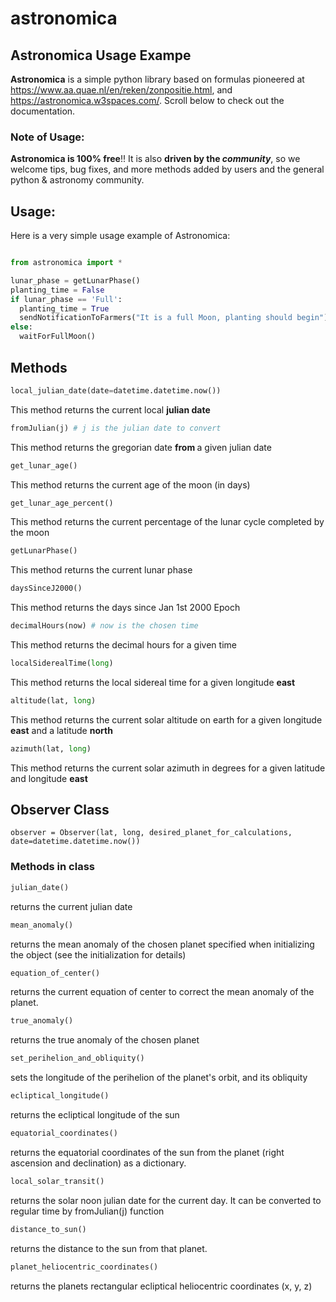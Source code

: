 # astronomica

## Astronomica Usage Exampe
<b>Astronomica</b> is a simple python library based on formulas pioneered at https://www.aa.quae.nl/en/reken/zonpositie.html, and https://astronomica.w3spaces.com/. Scroll below to check out the documentation.

### Note of Usage:
<b>Astronomica is 100% free</b>!! It is also <b>driven by the <i>community</i></b>, so we welcome tips, bug fixes, and more methods added by users and the general python & astronomy community.


## Usage:
Here is a very simple usage example of Astronomica:

```python

from astronomica import *

lunar_phase = getLunarPhase()
planting_time = False
if lunar_phase == 'Full':
  planting_time = True
  sendNotificationToFarmers("It is a full Moon, planting should begin")
else:
  waitForFullMoon()

```

## Methods

```python
local_julian_date(date=datetime.datetime.now())
```

This method returns the current local <b>julian date</b>


```python
fromJulian(j) # j is the julian date to convert
```

This method returns the gregorian date <b> from </b> a given julian date

```python
get_lunar_age()
```

This method returns the current age of the moon (in days)

```python
get_lunar_age_percent()
```

This method returns the current percentage of the lunar cycle completed by the moon

```python
getLunarPhase()
```

This method returns the current lunar phase

```python
daysSinceJ2000()
```

This method returns the days since Jan 1st 2000 Epoch


```python
decimalHours(now) # now is the chosen time
```

This method returns the decimal hours for a given time

```python
localSiderealTime(long)
```

This method returns the local sidereal time for a given longitude <b>east</b>

```python
altitude(lat, long)
```

This method returns the current solar altitude on earth for a given longitude <b>east</b> and a latitude <b>north</b>

```python
azimuth(lat, long)
```

This method returns the current solar azimuth in degrees for a given latitude and longitude <b>east</b>

## Observer Class

```
observer = Observer(lat, long, desired_planet_for_calculations, date=datetime.datetime.now())
```

### Methods in class

```python
julian_date()
```

returns the current julian date

```python
mean_anomaly()
```

returns the mean anomaly of the chosen planet specified when initializing the object (see the initialization for details)

```python
equation_of_center()
```

returns the current equation of center to correct the mean anomaly of the planet.

```python
true_anomaly()
```

returns the true anomaly of the chosen planet

```python
set_perihelion_and_obliquity()
```

sets the longitude of the perihelion of the planet's orbit, and its obliquity

```python
ecliptical_longitude()
```

returns the ecliptical longitude of the sun

```python
equatorial_coordinates()
```

returns the equatorial coordinates of the sun from the planet (right ascension and declination) as a dictionary. 


```python
local_solar_transit()
```

returns the solar noon julian date for the current day. It can be converted to regular time by fromJulian(j) function

```python
distance_to_sun()
```

returns the distance to the sun from that planet.

```python
planet_heliocentric_coordinates()
```

returns the planets rectangular ecliptical heliocentric coordinates (x, y, z)




